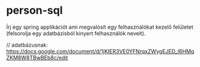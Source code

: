 # person-sql

Írj egy spring applikációt ami megvalósít egy felhasználókat kezelő felületet (felsorolja egy adatbázisból kinyert felhasználók neveit).

// adatbázusnak: https://docs.google.com/document/d/1jKIER3VE0YFNrqxZWygEJED_l6HMqZKM8W8TBwBEb8c/edit

